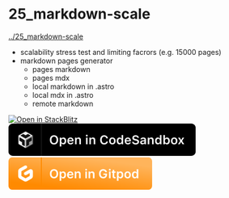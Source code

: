 # 25_markdown-scale
[../25_markdown-scale](../25_markdown-scale)

* scalability stress test and limiting facrors (e.g. 15000 pages)
* markdown pages generator
    * pages markdown
    * pages mdx
    * local markdown in .astro
    * local mdx in .astro
    * remote markdown

[![Open in StackBlitz](https://developer.stackblitz.com/img/open_in_stackblitz.svg)](https://stackblitz.com/github/MicroWebStacks/astro-examples/tree/main/25_markdown-scale)
[![open in Codesandbox](../media/codesandbox.svg)](https://codesandbox.io/s/github/MicroWebStacks/astro-examples/tree/main/25_markdown-scale)
[![open in Gitpod](../media/gitpod.svg)](https://gitpod.io/?on=gitpod#https://github.com/MicroWebStacks/astro-examples/tree/main/25_markdown-scale)
